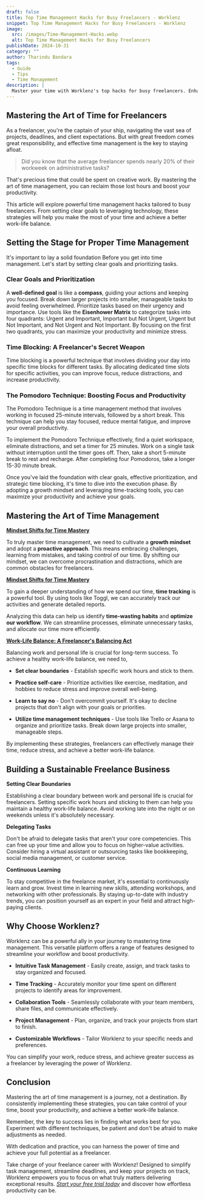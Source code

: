 ```yaml
---
draft: false
title: Top Time Management Hacks for Busy Freelancers - Worklenz
snippet: Top Time Management Hacks for Busy Freelancers - Worklenz
image:
  src: /images/Time-Management-Hacks.webp
  alt: Top Time Management Hacks for Busy Freelancers
publishDate: 2024-10-31
category: ""
author: Tharindu Bandara
tags:
  - Guide
  - Tips
  - Time Management
description: |
  Master your time with Worklenz's top hacks for busy freelancers. Enhance your productivity and achieve your goals with expert tips and tricks!
---
```


## Mastering the Art of Time for Freelancers

As a freelancer, you're the captain of your ship, navigating the vast sea of projects, deadlines, and client expectations. But with great freedom comes great responsibility, and effective time management is the key to staying afloat.

>Did you know that the average freelancer spends nearly 20% of their workweek on administrative tasks? 

That's precious time that could be spent on creative work. By mastering the art of time management, you can reclaim those lost hours and boost your productivity.

This article will explore powerful time management hacks tailored to busy freelancers. From setting clear goals to leveraging technology, these strategies will help you make the most of your time and achieve a better work-life balance.

## Setting the Stage for Proper Time Management

It's important to lay a solid foundation Before you get into time management. Let's start by setting clear goals and prioritizing tasks.

### Clear Goals and Prioritization

A **well-defined goal** is like a **compass**, guiding your actions and keeping you focused. Break down larger projects into smaller, manageable tasks to avoid feeling overwhelmed. Prioritize tasks based on their urgency and importance. Use tools like the **Eisenhower Matrix** to categorize tasks into four quadrants: Urgent and Important, Important but Not Urgent, Urgent but Not Important, and Not Urgent and Not Important. By focusing on the first two quadrants, you can maximize your productivity and minimize stress. 

### Time Blocking: A Freelancer's Secret Weapon

Time blocking is a powerful technique that involves dividing your day into specific time blocks for different tasks. By allocating dedicated time slots for specific activities, you can improve focus, reduce distractions, and increase productivity.

### The Pomodoro Technique: Boosting Focus and Productivity

The Pomodoro Technique is a time management method that involves working in focused 25-minute intervals, followed by a short break. This technique can help you stay focused, reduce mental fatigue, and improve your overall productivity.

To implement the Pomodoro Technique effectively, find a quiet workspace, eliminate distractions, and set a timer for 25 minutes. Work on a single task without interruption until the timer goes off. Then, take a short 5-minute break to rest and recharge. After completing four Pomodoros, take a longer 15-30 minute break.

Once you've laid the foundation with clear goals, effective prioritization, and strategic time blocking, it's time to dive into the execution phase. By adopting a growth mindset and leveraging time-tracking tools, you can maximize your productivity and achieve your goals.

## Mastering the Art of Time Management

<ins>**Mindset Shifts for Time Mastery**</ins>

To truly master time management, we need to cultivate a **growth mindset** and adopt a **proactive approach**. This means embracing challenges, learning from mistakes, and taking control of our time. By shifting our mindset, we can overcome procrastination and distractions, which are common obstacles for freelancers.

<ins>**Mindset Shifts for Time Mastery**</ins> 

To gain a deeper understanding of how we spend our time, **time tracking** is a powerful tool. By using tools like Toggl, we can accurately track our activities and generate detailed reports.

Analyzing this data can help us identify **time-wasting habits** and **optimize our workflow**. We can streamline processes, eliminate unnecessary tasks, and allocate our time more efficiently.

<ins>**Work-Life Balance: A Freelancer's Balancing Act**</ins>

Balancing work and personal life is crucial for long-term success. To achieve a healthy work-life balance, we need to,

- **Set clear boundaries** - Establish specific work hours and stick to them.

- **Practice self-care** - Prioritize activities like exercise, meditation, and hobbies to reduce stress and improve overall well-being.

- **Learn to say no** - Don't overcommit yourself. It's okay to decline projects that don't align with your goals or priorities.

- **Utilize time management techniques** - Use tools like Trello or Asana to organize and prioritize tasks. Break down large projects into smaller, manageable steps.

By implementing these strategies, freelancers can effectively manage their time, reduce stress, and achieve a better work-life balance.

## Building a Sustainable Freelance Business

**Setting Clear Boundaries**

Establishing a clear boundary between work and personal life is crucial for freelancers. Setting specific work hours and sticking to them can help you maintain a healthy work-life balance. Avoid working late into the night or on weekends unless it's absolutely necessary.

**Delegating Tasks**

Don't be afraid to delegate tasks that aren't your core competencies. This can free up your time and allow you to focus on higher-value activities. Consider hiring a virtual assistant or outsourcing tasks like bookkeeping, social media management, or customer service.

**Continuous Learning**

To stay competitive in the freelance market, it's essential to continuously learn and grow. Invest time in learning new skills, attending workshops, and networking with other professionals. By staying up-to-date with industry trends, you can position yourself as an expert in your field and attract high-paying clients.

## Why Choose Worklenz?

Worklenz can be a powerful ally in your journey to mastering time management. This versatile platform offers a range of features designed to streamline your workflow and boost productivity.

- **Intuitive Task Management** - Easily create, assign, and track tasks to stay organized and focused.

- **Time Tracking** - Accurately monitor your time spent on different projects to identify areas for improvement.

- **Collaboration Tools** - Seamlessly collaborate with your team members, share files, and communicate effectively.

- **Project Management** - Plan, organize, and track your projects from start to finish.

- **Customizable Workflows** - Tailor Worklenz to your specific needs and preferences.

You can simplify your work, reduce stress, and achieve greater success as a freelancer by leveraging the power of Worklenz.

## Conclusion

Mastering the art of time management is a journey, not a destination. By consistently implementing these strategies, you can take control of your time, boost your productivity, and achieve a better work-life balance.

Remember, the key to success lies in finding what works best for you. Experiment with different techniques, be patient and don't be afraid to make adjustments as needed.

With dedication and practice, you can harness the power of time and achieve your full potential as a freelancer.

Take charge of your freelance career with Worklenz! Designed to simplify task management, streamline deadlines, and keep your projects on track, Worklenz empowers you to focus on what truly matters delivering exceptional results. *[Start your free trial today](https://app.worklenz.com/auth/signup)* and discover how effortless productivity can be. 

